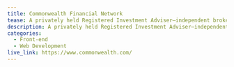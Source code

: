 ```yaml
---
title: Commonwealth Financial Network
tease: A privately held Registered Investment Adviser–independent broker/dealer based in Waltham, Massachusetts
description: A privately held Registered Investment Adviser–independent broker/dealer based in Waltham, Massachusetts
categories:
  - Front-end
  - Web Development
live_link: https://www.commonwealth.com/
---
```

